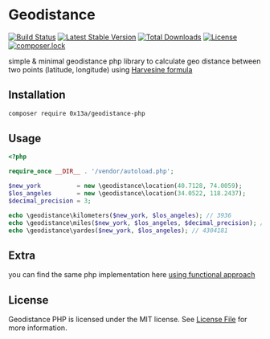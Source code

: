 # Geodistance

[![Build Status](https://travis-ci.org/0x13a/geodistance-php.svg?branch=master)](https://travis-ci.org/0x13a/geodistance-php)
[![Latest Stable Version](https://poser.pugx.org/0x13a/geodistance-php/v/stable)](https://packagist.org/packages/0x13a/geodistance-php)
[![Total Downloads](https://poser.pugx.org/0x13a/geodistance-php/downloads)](https://packagist.org/packages/0x13a/geodistance-php)
[![License](https://poser.pugx.org/0x13a/geodistance-php/license)](https://packagist.org/packages/0x13a/geodistance-php)
[![composer.lock](https://poser.pugx.org/0x13a/geodistance-php/composerlock)](https://packagist.org/packages/0x13a/geodistance-php)

simple & minimal geodistance php library to calculate geo distance between two points (latitude, longitude) using [Harvesine formula](https://www.wikiwand.com/en/Haversine_formula)

## Installation

``` bash
composer require 0x13a/geodistance-php
```

## Usage

```php
<?php

require_once __DIR__ . '/vendor/autoload.php';

$new_york          = new \geodistance\location(40.7128, 74.0059);
$los_angeles       = new \geodistance\location(34.0522, 118.2437);
$decimal_precision = 3;

echo \geodistance\kilometers($new_york, $los_angeles); // 3936
echo \geodistance\miles($new_york, $los_angeles, $decimal_precision); // 2445.564
echo \geodistance\yardes($new_york, $los_angeles); // 4304181

```

## Extra

you can find the same php implementation here [using functional approach](https://gist.github.com/0x13a/4a6578ea87524faf9b2b0ed69501e36b)

## License

Geodistance PHP is licensed under the MIT license. See [License File](LICENSE) for more information.